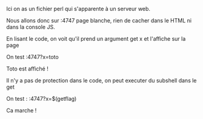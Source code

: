 Ici on as un fichier perl qui s'apparente à un serveur web.

Nous allons donc sur <ip>:4747 page blanche, rien de cacher dans le HTML ni dans la console JS.

En lisant le code, on voit qu'il prend un argument get x et l'affiche sur la page

On test <ip>:4747?x=toto

Toto est affiché ! 

Il n'y a pas de protection dans le code, on peut executer du subshell dans le get 

On test : <ip>:4747?x=$(getflag)

Ca marche !
